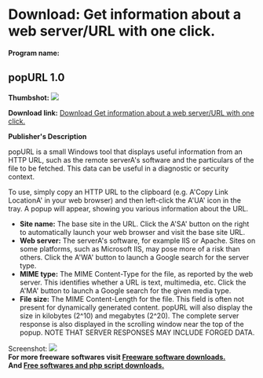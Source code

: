 # Download: Get information about a web server/URL with one click.

**Program name:**

## popURL 1.0

  
**Thumbshot:** ![](http://www.freewarefiles.com/screenshot/pcpopurl_md.gif)   
  
**Download link:** [Download Get information about a web server/URL with one click.](http://freesoftwares.boysofts.com/PopURL_program_19742.html)  
  


**Publisher's Description**  
  


popURL is a small Windows tool that displays useful information from an HTTP URL, such as the remote serverA's software and the particulars of the file to be fetched. This data can be useful in a diagnostic or security context. 

To use, simply copy an HTTP URL to the clipboard (e.g. A'Copy Link LocationA' in your web browser) and then left-click the A'UA' icon in the tray. A popup will appear, showing you various information about the URL.

  * **Site name:** The base site in the URL. Click the A'SA' button on the right to automatically launch your web browser and visit the base site URL. 
  * **Web server:** The serverA's software, for example IIS or Apache. Sites on some platforms, such as Microsoft IIS, may pose more of a risk than others. Click the A'WA' button to launch a Google search for the server type. 
  * **MIME type:** The MIME Content-Type for the file, as reported by the web server. This identifies whether a URL is text, multimedia, etc. Click the A'MA' button to launch a Google search for the given media type. 
  * **File size:** The MIME Content-Length for the file. This field is often not present for dynamically generated content. popURL will also display the size in kilobytes (2^10) and megabytes (2^20). 
The complete server response is also displayed in the scrolling window near the top of the popup. NOTE THAT SERVER RESPONSES MAY INCLUDE FORGED DATA. 

  
  
Screenshot: ![](http://www.freewarefiles.com/screenshot/pcpopurl.gif)   
**For more freeware softwares visit [Freeware software downloads.](http://freesoftwares.boysofts.com/)**   
**And [Free softwares and php script downloads.](http://www.boysofts.com/)**
